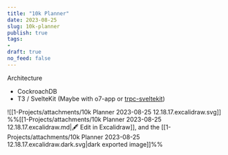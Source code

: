 ```yaml
---
title: "10k Planner"
date: 2023-08-25
slug: 10k-planner
publish: true
tags:
- 
draft: true
no_feed: false
---
```


Architecture
- CockroachDB
- T3 / SvelteKit (Maybe with o7-app or [trpc-sveltekit](https://icflorescu.github.io/trpc-sveltekit/))

![[1-Projects/attachments/10k Planner 2023-08-25 12.18.17.excalidraw.svg]]
%%[[1-Projects/attachments/10k Planner 2023-08-25 12.18.17.excalidraw.md|🖋 Edit in Excalidraw]], and the [[1-Projects/attachments/10k Planner 2023-08-25 12.18.17.excalidraw.dark.svg|dark exported image]]%%

